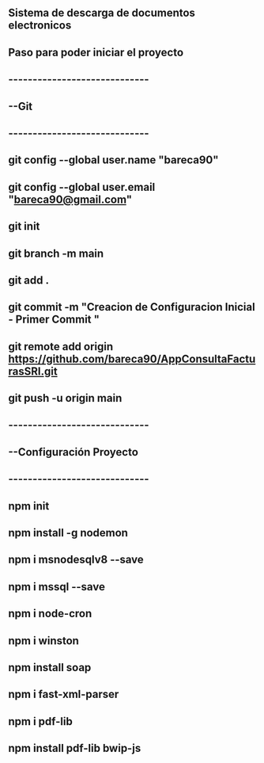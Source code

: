 ## Sistema de descarga de documentos electronicos
## Paso para poder iniciar el proyecto
##  -----------------------------
##  --Git
##  -----------------------------
##  git config --global user.name "bareca90"
##  git config --global user.email "bareca90@gmail.com"
##  git init 
##  git branch -m main
##  git add .
##  git commit -m "Creacion de Configuracion Inicial - Primer Commit "
##  git remote add origin https://github.com/bareca90/AppConsultaFacturasSRI.git
##  git push -u origin main
##  -----------------------------
##  --Configuración Proyecto
##  -----------------------------
##  npm init
##  npm install -g nodemon
##  npm i msnodesqlv8 --save
##  npm i mssql --save
##  npm i node-cron
##  npm i winston
##  npm install soap
##  npm i fast-xml-parser
##  npm i pdf-lib
##  npm install pdf-lib bwip-js